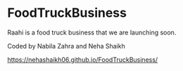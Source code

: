 # FoodTruckBusiness
Raahi is a food truck business that we are launching soon.

Coded by Nabila Zahra and Neha Shaikh

https://nehashaikh06.github.io/FoodTruckBusiness/



